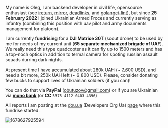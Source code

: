 My name is Oleg, I am backend developer in civil life, opensource enthusiast (see [ireturn](https://github.com/butuzov/ireturn), [mirror](https://github.com/butuzov/mirror), [deadlinks](https://github.com/butuzov/deadlinks), and [golangci-lint](https://github.com/golangci/golangci-lint)), but since **25 February 2022** I joined Ukrainian Armed Froces and currently serving as infantry (combining this position with uav pilot and army documents management for platoon).  

I am currently **fundrising** for a **DJI Matrice 30T** (scout drone) to be used by me for needs of my current unit (**65 separate mechanized brigade of UAF**). We really need this type quadcopter as it can fly up to 1500 meters and has a top-noch optics in addition to termal camera  for spoting russian assault squads durring dark nights.

At present time I have accumulated about 280k UAH (~ 7_600 USD), and need a bit more, 250k UAH left (~ 6_800 USD). Please, consider donating few bucks to support lives of Ukrainian soldiers (if you can)!

You can do that via **PayPal** (obutuzov@gmail.com) or if you are Ukrainian via [**mono bank**](https://send.monobank.ua/jar/2VPBMTWDoV) (or **CC** `5375 4112 0403 4396`)

All reports I am posting at the [dou.ua](http://dou.ua/) (Developers Org Ua) [page](https://dou.ua/forums/topic/42510/) where this fundrise started.

![1678627925594](https://user-images.githubusercontent.com/651824/235880345-360d5b9e-5c18-4607-b3a1-b78f7a2d98e1.jpeg)
